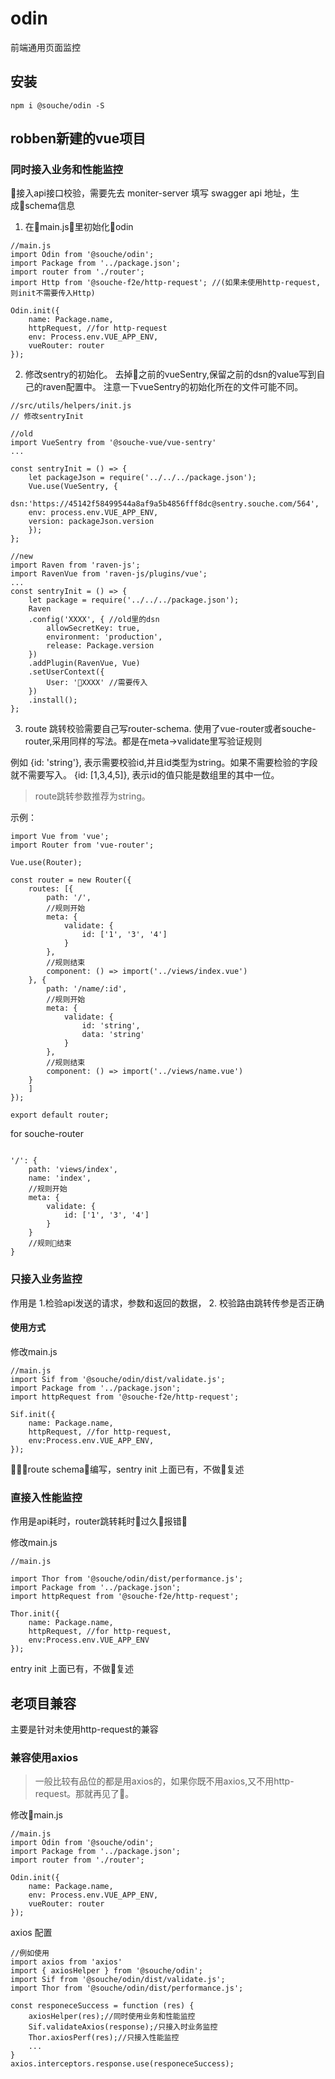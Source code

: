 # odin
前端通用页面监控

## 安装
```
npm i @souche/odin -S
```


## robben新建的vue项目

### 同时接入业务和性能监控

接入api接口校验，需要先去 moniter-server 填写 swagger api 地址，生成schema信息

1. 在main.js里初始化odin

```
//main.js
import Odin from '@souche/odin';
import Package from '../package.json';
import router from './router';
import Http from '@souche-f2e/http-request'; //(如果未使用http-request,则init不需要传入Http)

Odin.init({
	name: Package.name,
	httpRequest, //for http-request
	env: Process.env.VUE_APP_ENV,
	vueRouter: router
});
```
2. 修改sentry的初始化。
去掉之前的vueSentry,保留之前的dsn的value写到自己的raven配置中。
注意一下vueSentry的初始化所在的文件可能不同。
```
//src/utils/helpers/init.js
// 修改sentryInit

//old
import VueSentry from '@souche-vue/vue-sentry'
...

const sentryInit = () => {
    let packageJson = require('../../../package.json');
    Vue.use(VueSentry, {
    dsn:'https://45142f58499544a8af9a5b4856fff8dc@sentry.souche.com/564',
    env: process.env.VUE_APP_ENV,
    version: packageJson.version
    });
};

//new
import Raven from 'raven-js';
import RavenVue from 'raven-js/plugins/vue';
...
const sentryInit = () => {
    let package = require('../../../package.json');
    Raven
    .config('XXXX', { //old里的dsn
        allowSecretKey: true,
        environment: 'production',
        release: Package.version
    })
    .addPlugin(RavenVue, Vue)
    .setUserContext({
        User: 'XXXX' //需要传入
    })
    .install();
};
```

3. route 跳转校验需要自己写router-schema. 使用了vue-router或者souche-router,采用同样的写法。都是在meta->validate里写验证规则

例如 {id: 'string'}, 表示需要校验id,并且id类型为string。如果不需要检验的字段就不需要写入。
{id: [1,3,4,5]}, 表示id的值只能是数组里的其中一位。
> route跳转参数推荐为string。

示例：

```
import Vue from 'vue';
import Router from 'vue-router';

Vue.use(Router);

const router = new Router({
    routes: [{
        path: '/',
		//规则开始
        meta: {
            validate: {
                id: ['1', '3', '4']
            }
        },
		//规则结束
        component: () => import('../views/index.vue')
    }, {
        path: '/name/:id',
		//规则开始
        meta: {
            validate: {
                id: 'string',
                data: 'string'
            }
        },
		//规则结束
        component: () => import('../views/name.vue')
    }
    ]
});

export default router;
```


for souche-router
```

'/': {
	path: 'views/index',
	name: 'index',
	//规则开始
	meta: {
		validate: {
			id: ['1', '3', '4']
		}
	}
	//规则结束
}

```


### 只接入业务监控
作用是 1.检验api发送的请求，参数和返回的数据， 2. 校验路由跳转传参是否正确

#### 使用方式
修改main.js
```
//main.js
import Sif from '@souche/odin/dist/validate.js';
import Package from '../package.json';
import httpRequest from '@souche-f2e/http-request';

Sif.init({
	name: Package.name,
	httpRequest, //for http-request,
	env:Process.env.VUE_APP_ENV,
});
```

route schema编写，sentry init 上面已有，不做复述

### 直接入性能监控
作用是api耗时，router跳转耗时过久报错

修改main.js
```
//main.js

import Thor from '@souche/odin/dist/performance.js';
import Package from '../package.json';
import httpRequest from '@souche-f2e/http-request';

Thor.init({
	name: Package.name,
	httpRequest, //for http-request,
	env:Process.env.VUE_APP_ENV
});
```
entry init 上面已有，不做复述

## 老项目兼容
主要是针对未使用http-request的兼容

### 兼容使用axios
> 一般比较有品位的都是用axios的，如果你既不用axios,又不用http-request。那就再见了👋。

修改main.js
```
//main.js
import Odin from '@souche/odin';
import Package from '../package.json';
import router from './router';

Odin.init({
	name: Package.name,
	env: Process.env.VUE_APP_ENV,
	vueRouter: router
});
```

axios 配置
```
//例如使用
import axios from 'axios'
import { axiosHelper } from '@souche/odin';
import Sif from '@souche/odin/dist/validate.js';
import Thor from '@souche/odin/dist/performance.js';

const responeceSuccess = function (res) {
	axiosHelper(res);//同时使用业务和性能监控
	Sif.validateAxios(response);/只接入时业务监控
	Thor.axiosPerf(res);//只接入性能监控
	...
}
axios.interceptors.response.use(responeceSuccess);

```
